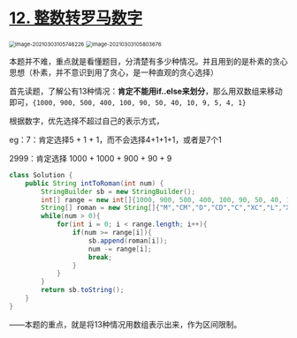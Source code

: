 # [12. 整数转罗马数字](https://leetcode-cn.com/problems/integer-to-roman/)

<img src="C:\Users\surface\AppData\Roaming\Typora\typora-user-images\image-20210303105746226.png" alt="image-20210303105746226" style="zoom: 67%;" />

<img src="C:\Users\surface\AppData\Roaming\Typora\typora-user-images\image-20210303105803676.png" alt="image-20210303105803676" style="zoom:67%;" />

本题并不难，重点就是看懂题目，分清楚有多少种情况。并且用到的是朴素的贪心思想（朴素，并不意识到用了贪心，是一种直观的贪心选择）

首先读题，了解公有13种情况：**肯定不能用if..else来划分**，那么用双数组来移动即可，`{1000, 900, 500, 400, 100, 90, 50, 40, 10, 9, 5, 4, 1}`

根据数字，优先选择不超过自己的表示方式，

eg：7：肯定选择5 + 1 + 1，而不会选择4+1+1+1，或者是7个1

2999：肯定选择 1000 + 1000 + 900 + 90 + 9

```java
class Solution {
    public String intToRoman(int num) {
        StringBuilder sb = new StringBuilder();
        int[] range = new int[]{1000, 900, 500, 400, 100, 90, 50, 40, 10, 9, 5, 4, 1};
        String[] roman = new String[]{"M","CM","D","CD","C","XC","L","XL","X","IX","V","IV","I"};
        while(num > 0){
            for(int i = 0; i < range.length; i++){
                if(num >= range[i]){
                    sb.append(roman[i]);
                    num -= range[i];
                    break;
                }
            }
        }
        return sb.toString();
    }
}
```

——本题的重点，就是将13种情况用数组表示出来，作为区间限制。